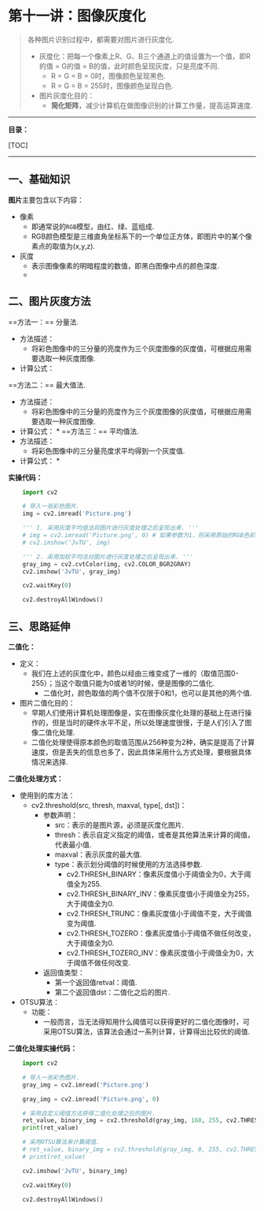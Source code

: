 # 第十一讲：图像灰度化

> 各种图片识别过程中，都需要对图片进行灰度化.
> * 灰度化：把每一个像素上R、G、B三个通道上的值设置为一个值，即R的值 = G的值 = B的值，此时颜色呈现灰度，只是亮度不同.
>   * R = G = B = 0时，图像颜色呈现黑色.
>   * R = G = B = 255时，图像颜色呈现白色.
> * 图片灰度化目的：
>   * **简化矩阵**，减少计算机在做图像识别的计算工作量，提高运算速度.

---

**目录：**

[TOC]

---

## 一、基础知识

**图片**主要包含以下内容：
* 像素
  * 即通常说的`RGB`模型，由红、绿、蓝组成.
  * RGB颜色模型是三维直角坐标系下的一个单位正方体，即图片中的某个像素点的取值为(x,y,z).
* 灰度
  * 表示图像像素的明暗程度的数值，即黑白图像中点的颜色深度.
  * 

## 二、图片灰度方法

==方法一：== 分量法.
* 方法描述：
  * 将彩色图像中的三分量的亮度作为三个灰度图像的灰度值，可根据应用需要选取一种灰度图像.
* 计算公式：

==方法二：== 最大值法.
* 方法描述：
  * 将彩色图像中的三分量的亮度作为三个灰度图像的灰度值，可根据应用需要选取一种灰度图像.
* 计算公式：
  * 
==方法三：== 平均值法.
* 方法描述：
  * 将彩色图像中的三分量亮度求平均得到一个灰度值.
* 计算公式：
  * 

**实操代码：**

``` Python
    import cv2

    # 导入一张彩色图片.
    img = cv2.imread('Picture.png')

    ''' 1. 采用灰度平均值法将图片进行灰度处理之后呈现出来. '''
    # img = cv2.imread('Picture.png', 0) # 如果参数为1，则采用原始的RGB色彩通道对图片进行显示.
    # cv2.imshow('JvTU', img)

    ''' 2. 采用加权平均法对图片进行灰度处理之后呈现出来. '''
    gray_img = cv2.cvtColor(img, cv2.COLOR_BGR2GRAY)
    cv2.imshow('JvTU', gray_img)

    cv2.waitKey(0)

    cv2.destroyAllWindows()
```

## 三、思路延伸

**二值化：**

* 定义：
  * 我们在上述的灰度化中，颜色以经由三维变成了一维的（取值范围0-255）；当这个取值只能为0或者1的时候，便是图像的二值化.
    * 二值化时，颜色取值的两个值不仅限于0和1，也可以是其他的两个值.
* 图片二值化目的：
  * 早期人们使用计算机处理图像是，实在图像灰度化处理的基础上在进行操作的，但是当时的硬件水平不足，所以处理速度很慢，于是人们引入了图像二值化处理.
  * 二值化处理使得原本颜色的取值范围从256种变为2种，确实是提高了计算速度，但是丢失的信息也多了，因此具体采用什么方式处理，要根据具体情况来选择.

**二值化处理方式：**

* 使用到的库方法：
  * cv2.threshold(src, thresh, maxval, type[, dst])：
    * 参数声明：
      * src：表示的是图片源，必须是灰度化图片.
      * thresh：表示自定义指定的阈值，或者是其他算法来计算的阈值，代表最小值.
      * maxval：表示灰度的最大值.
      * type：表示划分阈值的时候使用的方法选择参数.
        * cv2.THRESH_BINARY：像素灰度值小于阈值全为0，大于阈值全为255.
        * cv2.THRESH_BINARY_INV：像素灰度值小于阈值全为255，大于阈值全为0.
        * cv2.THRESH_TRUNC：像素灰度值小于阈值不变，大于阈值变为阈值.
        * cv2.THRESH_TOZERO：像素灰度值小于阈值不做任何改变，大于阈值全为0.
        * cv2.THRESH_TOZERO_INV：像素灰度值小于阈值全为0，大于阈值不做任何改变.
    * 返回值类型：
      * 第一个返回值retval：阈值.
      * 第二个返回值dst：二值化之后的图片.
* OTSU算法：
  * 功能：
    * 一般而言，当无法得知用什么阈值可以获得更好的二值化图像时，可采用OTSU算法，该算法会通过一系列计算，计算得出比较优的阈值.

**二值化处理实操代码：**

``` Python
    import cv2

    # 导入一张彩色图片.
    gray_img = cv2.imread('Picture.png')

    gray_img = cv2.imread('Picture.png', 0)

    # 采用自定义阈值方法获得二值化处理之后的图片.
    ret_value, binary_img = cv2.threshold(gray_img, 160, 255, cv2.THRESH_BINARY)
    print(ret_value)

    # 采用OTSU算法来计算阈值.
    # ret_value, binary_img = cv2.threshold(gray_img, 0, 255, cv2.THRESH_BINARY + cv2.THRESH_OTSU)
    # print(ret_value)

    cv2.imshow('JvTU', binary_img)

    cv2.waitKey(0)

    cv2.destroyAllWindows()
```